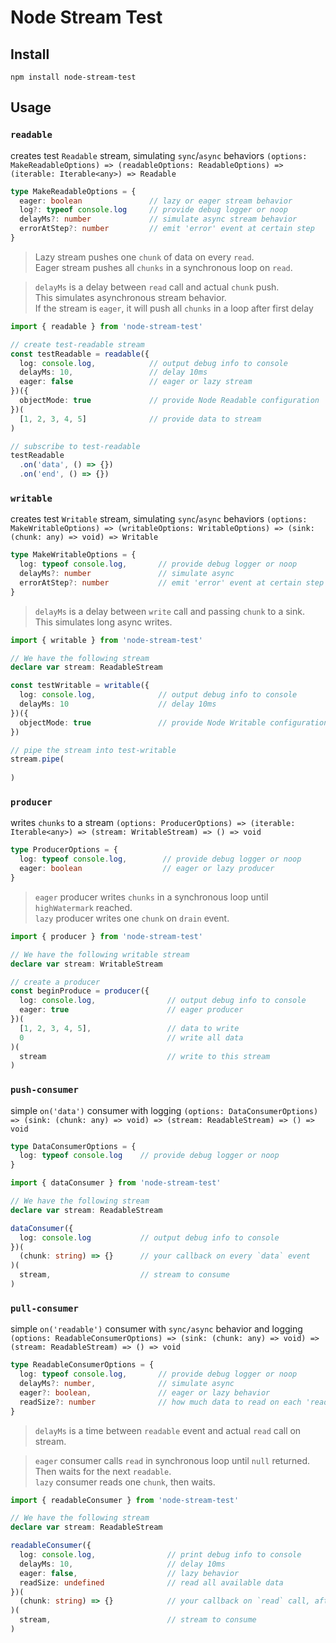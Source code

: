 # Node Stream Test

## Install
```
npm install node-stream-test
```

## Usage

### `readable`
creates test `Readable` stream, simulating `sync`/`async` behaviors
`(options: MakeReadableOptions) => (readableOptions: ReadableOptions) => (iterable: Iterable<any>) => Readable`
```ts
type MakeReadableOptions = {
  eager: boolean               // lazy or eager stream behavior
  log?: typeof console.log     // provide debug logger or noop
  delayMs?: number             // simulate async stream behavior
  errorAtStep?: number         // emit 'error' event at certain step
}
```
> Lazy stream pushes one `chunk` of data on every `read`.  
Eager stream pushes all `chunks` in a synchronous loop on `read`.

> `delayMs` is a delay between `read` call and actual `chunk` push.  
This simulates asynchronous stream behavior.  
If the stream is `eager`, it will push all `chunks` in a loop after first delay
```ts
import { readable } from 'node-stream-test'

// create test-readable stream
const testReadable = readable({
  log: console.log,            // output debug info to console
  delayMs: 10,                 // delay 10ms
  eager: false                 // eager or lazy stream 
})({
  objectMode: true             // provide Node Readable configuration
})(
  [1, 2, 3, 4, 5]              // provide data to stream
)

// subscribe to test-readable
testReadable
  .on('data', () => {})
  .on('end', () => {})
```

### `writable`
creates test `Writable` stream, simulating `sync`/`async` behaviors
`(options: MakeWritableOptions) => (writableOptions: WritableOptions) => (sink: (chunk: any) => void) => Writable`
```ts
type MakeWritableOptions = {
  log: typeof console.log,       // provide debug logger or noop
  delayMs?: number               // simulate async
  errorAtStep?: number           // emit 'error' event at certain step
}
```
> `delayMs` is a delay between `write` call and passing `chunk` to a sink.  
This simulates long async writes.
```ts
import { writable } from 'node-stream-test'

// We have the following stream
declare var stream: ReadableStream

const testWritable = writable({ 
  log: console.log,              // output debug info to console
  delayMs: 10                    // delay 10ms
})({
  objectMode: true               // provide Node Writable configuration
})

// pipe the stream into test-writable
stream.pipe(
  
)
```

### `producer`
writes `chunks` to a stream
`(options: ProducerOptions) => (iterable: Iterable<any>) => (stream: WritableStream) => () => void`
```ts
type ProducerOptions = {
  log: typeof console.log,        // provide debug logger or noop
  eager: boolean                  // eager or lazy producer
}
```
> `eager` producer writes `chunks` in a synchronous loop until `highWatermark` reached.  
`lazy` producer writes one `chunk` on `drain` event.
```ts
import { producer } from 'node-stream-test'

// We have the following writable stream
declare var stream: WritableStream

// create a producer
const beginProduce = producer({
  log: console.log,                // output debug info to console
  eager: true                      // eager producer
})(
  [1, 2, 3, 4, 5],                 // data to write
  0                                // write all data
)(
  stream                           // write to this stream
)
```

### `push-consumer`
simple `on('data')` consumer with logging
`(options: DataConsumerOptions) => (sink: (chunk: any) => void) => (stream: ReadableStream) => () => void`
```ts
type DataConsumerOptions = {
  log: typeof console.log    // provide debug logger or noop
}
```
```ts
import { dataConsumer } from 'node-stream-test'

// We have the following stream
declare var stream: ReadableStream

dataConsumer({ 
  log: console.log           // output debug info to console
})(
  (chunk: string) => {}      // your callback on every `data` event
)(
  stream,                    // stream to consume
)
```

### `pull-consumer`
simple `on('readable')` consumer with `sync/async` behavior and logging
`(options: ReadableConsumerOptions) => (sink: (chunk: any) => void) => (stream: ReadableStream) => () => void`
```ts
type ReadableConsumerOptions = {
  log: typeof console.log,       // provide debug logger or noop
  delayMs?: number,              // simulate async
  eager?: boolean,               // eager or lazy behavior
  readSize?: number              // how much data to read on each 'readable' event
}
```
> `delayMs` is a time between `readable` event and actual `read` call on stream.
  
> `eager` consumer calls `read` in synchronous loop until `null` returned.  
Then waits for the next `readable`.  
`lazy` consumer reads one `chunk`, then waits.
```ts
import { readableConsumer } from 'node-stream-test'

// We have the following stream
declare var stream: ReadableStream

readableConsumer({
  log: console.log,                // print debug info to console
  delayMs: 10,                     // delay 10ms
  eager: false,                    // lazy behavior
  readSize: undefined              // read all available data
})(
  (chunk: string) => {}            // your callback on `read` call, after `readable` event
)(
  stream,                          // stream to consume
)
```
